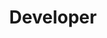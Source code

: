 ---
name: "Aileen Chen"
group: "member"
title: "Developer"
pronouns: "she/her"
img: achen.jpg
graduating year: 2026
email: aileenchen@g.ucla.edu
github: "aileen7"
---